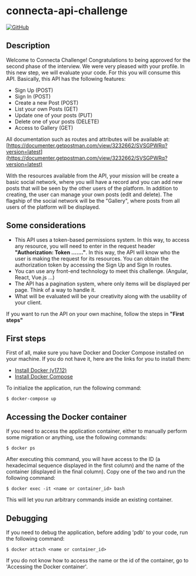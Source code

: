# connecta-api-challenge

[![GitHub](https://img.shields.io/github/license/mdcg/awesome-products-api.svg)](https://github.com/mdcg/connecta-api-challenge/blob/master/LICENSE)

## Description

Welcome to Connecta Challenge! Congratulations to being approved for the second phase of the interview. We were very pleased with your profile. In this new step, we will evaluate your code. For this you will consume this API. Basically, this API has the following features:

- Sign Up (POST)
- Sign In (POST)
- Create a new Post (POST)
- List your own Posts (GET)
- Update one of your posts (PUT)
- Delete one of your posts (DELETE)
- Access to Gallery (GET)

All documentation such as routes and attributes will be available at: [https://documenter.getpostman.com/view/3232662/SVSGPWRq?version=latest](https://documenter.getpostman.com/view/3232662/SVSGPWRq?version=latest)

With the resources available from the API, your mission will be create a basic social network, where you will have a record and you can add new posts that will be seen by the other users of the platform. In addition to creating, the user can manage your own posts (edit and delete). The flagship of the social network will be the "Gallery", where posts from all users of the platform will be displayed.

## Some considerations

- This API uses a token-based permissions system. In this way, to access any resource, you will need to enter in the request header **"Authorization: Token ......."**. In this way, the API will know who the user is making the request for its resources. You can obtain the authorization token by accessing the Sign Up and Sign In routes.
- You can use any front-end technology to meet this challenge. (Angular, React, Vue.js ...)
- The API has a pagination system, where only items will be displayed per page. Think of a way to handle it.
- What will be evaluated will be your creativity along with the usability of your client.

If you want to run the API on your own machine, follow the steps in **"First steps"**

## First steps

First of all, make sure you have Docker and Docker Compose installed on your machine. If you do not have it, here are the links for you to install them:

* [Install Docker (v17.12)](https://docs.docker.com/v17.12/install/)
* [Install Docker Compose](https://docs.docker.com/compose/install/)


To initialize the application, run the following command:

```shell
$ docker-compose up
```

## Accessing the Docker container

If you need to access the application container, either to manually perform some migration or anything, use the following commands:

```shell
$ docker ps
```

After executing this command, you will have access to the ID (a hexadecimal sequence displayed in the first column) and the name of the container (displayed in the final column). Copy one of the two and run the following command:

```shell
$ docker exec -it <name or container_id> bash
```

This will let you run arbitrary commands inside an existing container.

## Debugging

If you need to debug the application, before adding 'pdb' to your code, run the following command:

```shell
$ docker attach <name or container_id>
```

If you do not know how to access the name or the id of the container, go to 'Accessing the Docker container'.